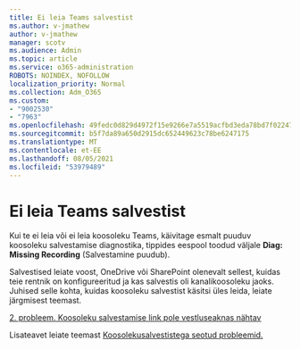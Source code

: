 ```yaml
---
title: Ei leia Teams salvestist
ms.author: v-jmathew
author: v-jmathew
manager: scotv
ms.audience: Admin
ms.topic: article
ms.service: o365-administration
ROBOTS: NOINDEX, NOFOLLOW
localization_priority: Normal
ms.collection: Adm_O365
ms.custom:
- "9002530"
- "7963"
ms.openlocfilehash: 49fedc0d829d4972f15e9266e7a5519acfbd3eda78bd7f022477060523b9afd3
ms.sourcegitcommit: b5f7da89a650d2915dc652449623c78be6247175
ms.translationtype: MT
ms.contentlocale: et-EE
ms.lasthandoff: 08/05/2021
ms.locfileid: "53979489"
---
```

# <a name="cant-find-the-teams-meeting-recording"></a>Ei leia Teams salvestist

Kui te ei leia või ei leia koosoleku Teams, käivitage esmalt puuduv koosoleku salvestamise diagnostika, tippides eespool toodud väljale **Diag: Missing Recording** (Salvestamine puudub). 

Salvestised leiate voost, OneDrive või SharePoint olenevalt sellest, kuidas teie rentnik on konfigureeritud ja kas salvestis oli kanalikoosoleku jaoks. Juhised selle kohta, kuidas koosoleku salvestist käsitsi üles leida, leiate järgmisest teemast. 

[2. probleem. Koosoleku salvestamise link pole vestluseaknas nähtav](/microsoftteams/troubleshoot/meetings/troubleshoot-meeting-recording-issues#issue-2-the-meeting-recording-link-isnt-visible-in-a-chat-window)

Lisateavet leiate teemast [Koosolekusalvestistega seotud probleemid.](/microsoftteams/troubleshoot/meetings/troubleshoot-meeting-recording-issues)
